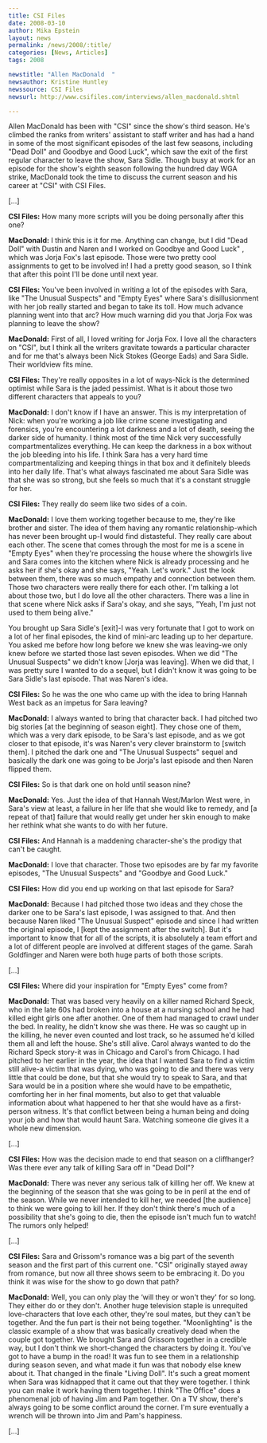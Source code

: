 ```yaml
---
title: CSI Files
date: 2008-03-10
author: Mika Epstein
layout: news
permalink: /news/2008/:title/
categories: [News, Articles]
tags: 2008

newstitle: "Allen MacDonald  "
newsauthor: Kristine Huntley  
newssource: CSI Files  
newsurl: http://www.csifiles.com/interviews/allen_macdonald.shtml  

---
```


Allen MacDonald has been with "CSI" since the show's third season. He's climbed the ranks from writers' assistant to staff writer and has had a hand in some of the most significant episodes of the last few seasons, including "Dead Doll" and Goodbye and Good Luck", which saw the exit of the first regular character to leave the show, Sara Sidle. Though busy at work for an episode for the show's eighth season following the hundred day WGA strike, MacDonald took the time to discuss the current season and his career at "CSI" with CSI Files.

[...]

**CSI Files:** How many more scripts will you be doing personally after this one?

**MacDonald:** I think this is it for me. Anything can change, but I did "Dead Doll" with Dustin and Naren and I worked on Goodbye and Good Luck" , which was Jorja Fox's last episode. Those were two pretty cool assignments to get to be involved in! I had a pretty good season, so I think that after this point I'll be done until next year.

**CSI Files:** You've been involved in writing a lot of the episodes with Sara, like "The Unusual Suspects" and "Empty Eyes" where Sara's disillusionment with her job really started and began to take its toll. How much advance planning went into that arc? How much warning did you that Jorja Fox was planning to leave the show?

**MacDonald:** First of all, I loved writing for Jorja Fox. I love all the characters on "CSI", but I think all the writers gravitate towards a particular character and for me that's always been Nick Stokes (George Eads) and Sara Sidle. Their worldview fits mine.

**CSI Files:** They're really opposites in a lot of ways-Nick is the determined optimist while Sara is the jaded pessimist. What is it about those two different characters that appeals to you?

**MacDonald:** I don't know if I have an answer. This is my interpretation of Nick: when you're working a job like crime scene investigating and forensics, you're encountering a lot darkness and a lot of death, seeing the darker side of humanity. I think most of the time Nick very successfully compartmentalizes everything. He can keep the darkness in a box without the job bleeding into his life. I think Sara has a very hard time compartmentalizing and keeping things in that box and it definitely bleeds into her daily life. That's what always fascinated me about Sara Sidle was that she was so strong, but she feels so much that it's a constant struggle for her.

**CSI Files:** They really do seem like two sides of a coin.

**MacDonald:** I love them working together because to me, they're like brother and sister. The idea of them having any romantic relationship-which has never been brought up-I would find distasteful. They really care about each other. The scene that comes through the most for me is a scene in "Empty Eyes" when they're processing the house where the showgirls live and Sara comes into the kitchen where Nick is already processing and he asks her if she's okay and she says, "Yeah. Let's work." Just the look between them, there was so much empathy and connection between them. Those two characters were really there for each other. I'm talking a lot about those two, but I do love all the other characters. There was a line in that scene where Nick asks if Sara's okay, and she says, "Yeah, I'm just not used to them being alive."

You brought up Sara Sidle's [exit]-I was very fortunate that I got to work on a lot of her final episodes, the kind of mini-arc leading up to her departure. You asked me before how long before we knew she was leaving-we only knew before we started those last seven episodes. When we did "The Unusual Suspects" we didn't know [Jorja was leaving]. When we did that, I was pretty sure I wanted to do a sequel, but I didn't know it was going to be Sara Sidle's last episode. That was Naren's idea.

**CSI Files:** So he was the one who came up with the idea to bring Hannah West back as an impetus for Sara leaving?

**MacDonald:** I always wanted to bring that character back. I had pitched two big stories [at the beginning of season eight]. They chose one of them, which was a very dark episode, to be Sara's last episode, and as we got closer to that episode, it's was Naren's very clever brainstorm to [switch them]. I pitched the dark one and "The Unusual Suspects" sequel and basically the dark one was going to be Jorja's last episode and then Naren flipped them.

**CSI Files:** So is that dark one on hold until season nine?

**MacDonald:** Yes. Just the idea of that Hannah West/Marlon West were, in Sara's view at least, a failure in her life that she would like to remedy, and [a repeat of that] failure that would really get under her skin enough to make her rethink what she wants to do with her future.

**CSI Files:** And Hannah is a maddening character-she's the prodigy that can't be caught.

**MacDonald:** I love that character. Those two episodes are by far my favorite episodes, "The Unusual Suspects" and "Goodbye and Good Luck."

**CSI Files:** How did you end up working on that last episode for Sara?

**MacDonald:** Because I had pitched those two ideas and they chose the darker one to be Sara's last episode, I was assigned to that. And then because Naren liked "The Unusual Suspect" episode and since I had written the original episode, I [kept the assignment after the switch]. But it's important to know that for all of the scripts, it is absolutely a team effort and a lot of different people are involved at different stages of the game. Sarah Goldfinger and Naren were both huge parts of both those scripts.

[...]

**CSI Files:** Where did your inspiration for "Empty Eyes" come from?

**MacDonald:** That was based very heavily on a killer named Richard Speck, who in the late 60s had broken into a house at a nursing school and he had killed eight girls one after another. One of them had managed to crawl under the bed. In reality, he didn't know she was there. He was so caught up in the killing, he never even counted and lost track, so he assumed he'd killed them all and left the house. She's still alive. Carol always wanted to do the Richard Speck story-it was in Chicago and Carol's from Chicago. I had pitched to her earlier in the year, the idea that I wanted Sara to find a victim still alive-a victim that was dying, who was going to die and there was very little that could be done, but that she would try to speak to Sara, and that Sara would be in a position where she would have to be empathetic, comforting her in her final moments, but also to get that valuable information about what happened to her that she would have as a first-person witness. It's that conflict between being a human being and doing your job and how that would haunt Sara. Watching someone die gives it a whole new dimension.

[...]

**CSI Files:** How was the decision made to end that season on a cliffhanger? Was there ever any talk of killing Sara off in "Dead Doll"?

**MacDonald:** There was never any serious talk of killing her off. We knew at the beginning of the season that she was going to be in peril at the end of the season. While we never intended to kill her, we needed [the audience] to think we were going to kill her. If they don't think there's much of a possibility that she's going to die, then the episode isn't much fun to watch! The rumors only helped!

[...]

**CSI Files:** Sara and Grissom's romance was a big part of the seventh season and the first part of this current one. "CSI" originally stayed away from romance, but now all three shows seem to be embracing it. Do you think it was wise for the show to go down that path?

**MacDonald:** Well, you can only play the &#8216;will they or won't they' for so long. They either do or they don't. Another huge television staple is unrequited love-characters that love each other, they're soul mates, but they can't be together. And the fun part is their not being together. "Moonlighting" is the classic example of a show that was basically creatively dead when the couple got together. We brought Sara and Grissom together in a credible way, but I don't think we short-changed the characters by doing it. You've got to have a bump in the road! It was fun to see them in a relationship during season seven, and what made it fun was that nobody else knew about it. That changed in the finale "Living Doll". It's such a great moment when Sara was kidnapped that it came out that they were together. I think you can make it work having them together. I think "The Office" does a phenomenal job of having Jim and Pam together. On a TV show, there's always going to be some conflict around the corner. I'm sure eventually a wrench will be thrown into Jim and Pam's happiness.

[...]

